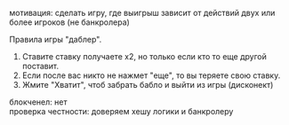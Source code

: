 мотивация: сделать игру, где выигрыш зависит от действий двух или более игроков (не банкролера)

Правила игры "даблер". <br>
1. Ставите ставку получаете x2, но только если кто то еще другой поставит. <br>
2. Если после вас никто не нажмет "еще", то вы теряете свою ставку. <br>
3. Жмите "Хватит", чтоб забрать бабло и выйти из игры (дисконект)<br>
	
	
блокченел: нет<br>
проверка честности: доверяем хешу логики и банкролеру
